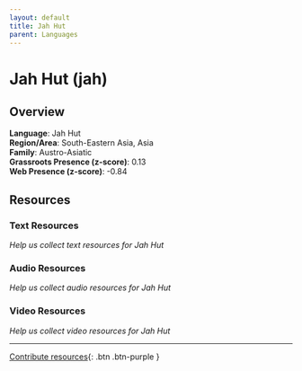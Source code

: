 ```yaml
---
layout: default
title: Jah Hut
parent: Languages
---
```


# Jah Hut (jah)

## Overview

**Language**: Jah Hut  
**Region/Area**: South-Eastern Asia, Asia  
**Family**: Austro-Asiatic  
**Grassroots Presence (z-score)**: 0.13  
**Web Presence (z-score)**: -0.84  

## Resources

### Text Resources
*Help us collect text resources for Jah Hut*

### Audio Resources
*Help us collect audio resources for Jah Hut*

### Video Resources
*Help us collect video resources for Jah Hut*

---

[Contribute resources](https://forms.office.com/e/1SfLJx3u1r){: .btn .btn-purple }
